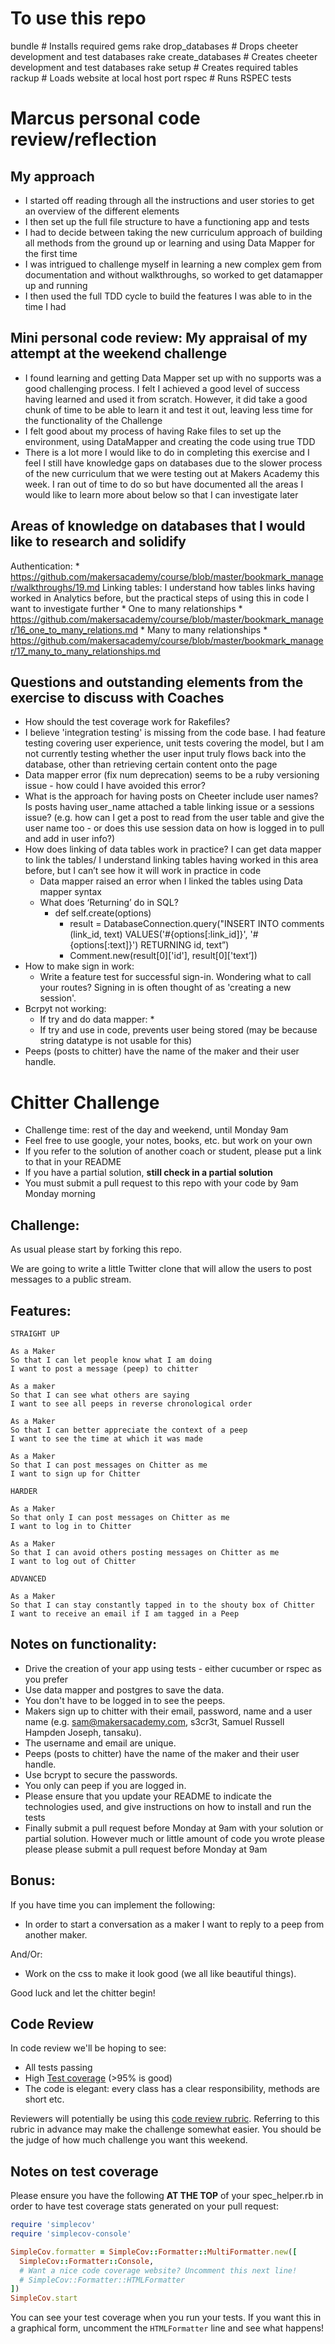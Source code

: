To use this repo
=================
bundle # Installs required gems
rake drop_databases # Drops cheeter development and test databases
rake create_databases # Creates cheeter development and test databases
rake setup # Creates required tables
rackup # Loads website at local host port
rspec # Runs RSPEC tests

Marcus personal code review/reflection
=================

My approach
---------
* I started off reading through all the instructions and user stories to get an overview of the different elements
* I then set up the full file structure to have a functioning app and tests
* I had to decide between taking the new curriculum approach of building all methods from the ground up or learning and using Data Mapper for the first time
* I was intrigued to challenge myself in learning a new complex gem from documentation and without walkthroughs, so worked to get datamapper up and running
* I then used the full TDD cycle to build the features I was able to in the time I had

Mini personal code review: My appraisal of my attempt at the weekend challenge
---------
* I found learning and getting Data Mapper set up with no supports was a good challenging process. I felt I achieved a good level of success having learned and used it from scratch. However, it did take a good chunk of time to be able to learn it and test it out, leaving less time for the functionality of the Challenge
* I felt good about my process of having Rake files to set up the environment, using DataMapper and creating the code using true TDD
* There is a lot more I would like to do in completing this exercise and I feel I still have knowledge gaps on databases due to the slower process of the new curriculum that we were testing out at Makers Academy this week. I ran out of time to do so but have documented all the areas I would like to learn more about below so that I can investigate later

Areas of knowledge on databases that I would like to research and solidify
---------
Authentication:
        * https://github.com/makersacademy/course/blob/master/bookmark_manager/walkthroughs/19.md
Linking tables: I understand how tables links having worked in Analytics before, but the practical steps of using this in code I want to investigate further
        * One to many relationships
            * https://github.com/makersacademy/course/blob/master/bookmark_manager/16_one_to_many_relations.md
        * Many to many relationships
            * https://github.com/makersacademy/course/blob/master/bookmark_manager/17_many_to_many_relationships.md

Questions and outstanding elements from the exercise to discuss with Coaches
---------
* How should the test coverage work for Rakefiles?
* I believe 'integration testing' is missing from the code base. I had feature testing covering user experience, unit tests covering the model, but I am not currently testing whether the user input truly flows back into the database, other than retrieving certain content onto the page
* Data mapper error (fix num deprecation) seems to be a ruby versioning issue - how could I have avoided this error?
* What is the approach for having posts on Cheeter include user names? Is posts having user_name attached a table linking issue or a sessions issue? (e.g. how can I get a post to read from the user table and give the user name too - or does this use session data on how is logged in to pull and add in user info?)
* How does linking of data tables work in practice? I can get data mapper to link the tables/ I understand linking tables having worked in this area before, but I can’t see how it will work in practice in code
    * Data mapper raised an error when I linked the tables using Data mapper syntax
    * What does ‘Returning’ do in SQL?
        * def self.create(options)
            * result = DatabaseConnection.query("INSERT INTO comments (link_id, text) VALUES('#{options[:link_id]}', '#{options[:text]}') RETURNING id, text”)
            * Comment.new(result[0]['id'], result[0]['text’])
* How to make sign in work:
    *  Write a feature test for successful sign-in. Wondering what to call your routes? Signing in is often thought of as 'creating a new session'.
* Bcrpyt not working:
    * If try and do data mapper:
        *
    * If try and use in code, prevents user being stored (may be because string datatype is not usable for this)
* Peeps (posts to chitter) have the name of the maker and their user handle.

Chitter Challenge
=================

* Challenge time: rest of the day and weekend, until Monday 9am
* Feel free to use google, your notes, books, etc. but work on your own
* If you refer to the solution of another coach or student, please put a link to that in your README
* If you have a partial solution, **still check in a partial solution**
* You must submit a pull request to this repo with your code by 9am Monday morning

Challenge:
-------

As usual please start by forking this repo.

We are going to write a little Twitter clone that will allow the users to post messages to a public stream.

Features:
-------

```
STRAIGHT UP

As a Maker
So that I can let people know what I am doing  
I want to post a message (peep) to chitter

As a maker
So that I can see what others are saying  
I want to see all peeps in reverse chronological order

As a Maker
So that I can better appreciate the context of a peep
I want to see the time at which it was made

As a Maker
So that I can post messages on Chitter as me
I want to sign up for Chitter

HARDER

As a Maker
So that only I can post messages on Chitter as me
I want to log in to Chitter

As a Maker
So that I can avoid others posting messages on Chitter as me
I want to log out of Chitter

ADVANCED

As a Maker
So that I can stay constantly tapped in to the shouty box of Chitter
I want to receive an email if I am tagged in a Peep
```

Notes on functionality:
------

* Drive the creation of your app using tests - either cucumber or rspec as you prefer
* Use data mapper and postgres to save the data.
* You don't have to be logged in to see the peeps.
* Makers sign up to chitter with their email, password, name and a user name (e.g. sam@makersacademy.com, s3cr3t, Samuel Russell Hampden Joseph, tansaku).
* The username and email are unique.
* Peeps (posts to chitter) have the name of the maker and their user handle.
* Use bcrypt to secure the passwords.
* You only can peep if you are logged in.
* Please ensure that you update your README to indicate the technologies used, and give instructions on how to install and run the tests
* Finally submit a pull request before Monday at 9am with your solution or partial solution.  However much or little amount of code you wrote please please please submit a pull request before Monday at 9am

Bonus:
-----

If you have time you can implement the following:

* In order to start a conversation as a maker I want to reply to a peep from another maker.

And/Or:

* Work on the css to make it look good (we all like beautiful things).

Good luck and let the chitter begin!

Code Review
-----------

In code review we'll be hoping to see:

* All tests passing
* High [Test coverage](https://github.com/makersacademy/course/blob/master/pills/test_coverage.md) (>95% is good)
* The code is elegant: every class has a clear responsibility, methods are short etc.

Reviewers will potentially be using this [code review rubric](docs/review.md).  Referring to this rubric in advance may make the challenge somewhat easier.  You should be the judge of how much challenge you want this weekend.

Notes on test coverage
----------------------

Please ensure you have the following **AT THE TOP** of your spec_helper.rb in order to have test coverage stats generated
on your pull request:

```ruby
require 'simplecov'
require 'simplecov-console'

SimpleCov.formatter = SimpleCov::Formatter::MultiFormatter.new([
  SimpleCov::Formatter::Console,
  # Want a nice code coverage website? Uncomment this next line!
  # SimpleCov::Formatter::HTMLFormatter
])
SimpleCov.start
```

You can see your test coverage when you run your tests. If you want this in a graphical form, uncomment the `HTMLFormatter` line and see what happens!
